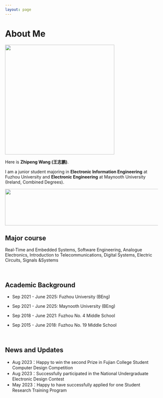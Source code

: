 ```yaml
---
layout: page
---
```


# About Me

<img src="https://wangzhipeng2002.github.io/zpth.jpg" class="floatpic" width="360" height="360">

Here is **Zhipeng Wang (王志鹏)**.

I am a junior student majoring in **Electronic Information Engineering** at Fuzhou University and **Electronic Engineering** at Maynooth University (Ireland, Combined Degrees). 

<img src="https://wangzhipeng2002.github.io/fzu.png" class="floatpic" width="600" height="120">

<br>

## Major course

Real-Time and Embedded Systems, Software Engineering, Analogue Electronics, Introduction to Telecommunications, Digital Systems, Electric Circuits, Signals &Systems

<br>

## Academic Background

- Sep 2021 - June 2025: Fuzhou University (BEng)
- Sep 2021 - June 2025: Maynooth University (BEng)
- Sep 2018 - June 2021: Fuzhou No. 4 Middle School 
- Sep 2015 - June 2018: Fuzhou No. 19 Middle School
  
  <br>

## News and Updates

- Aug 2023：Happy to win the second Prize in Fujian College Student Computer Design Competition
- Aug 2023：Successfully participated in the National Undergraduate Electronic Design Contest
- May 2023：Happy to have successfully applied for one Student Research Training Program
